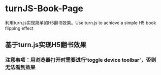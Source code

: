 # turnJS-Book-Page
利用turn.js实现简单的H5翻书效果。Use turn.js to achieve a simple H5 book flipping effect

## 基于turn.js实现H5翻书效果
### 注意事项：用浏览器打开时需要进行‘toggle device toolbar’，否则无法看到效果
